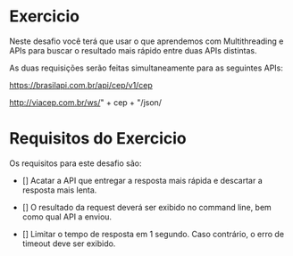 # Exercicio

Neste desafio você terá que usar o que aprendemos com Multithreading e APIs para buscar o resultado mais rápido entre duas APIs distintas.

As duas requisições serão feitas simultaneamente para as seguintes APIs:

https://brasilapi.com.br/api/cep/v1/cep

http://viacep.com.br/ws/" + cep + "/json/

# Requisitos do Exercicio

Os requisitos para este desafio são:

- [] Acatar a API que entregar a resposta mais rápida e descartar a resposta mais lenta.

- [] O resultado da request deverá ser exibido no command line, bem como qual API a enviou.

- [] Limitar o tempo de resposta em 1 segundo. Caso contrário, o erro de timeout deve ser exibido.